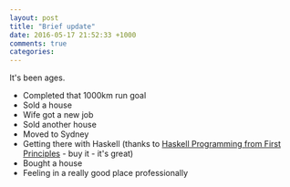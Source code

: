 ```yaml
---
layout: post
title: "Brief update"
date: 2016-05-17 21:52:33 +1000
comments: true
categories:
---
```

It's been ages.

- Completed that 1000km run goal
- Sold a house
- Wife got a new job
- Sold another house
- Moved to Sydney
- Getting there with Haskell (thanks to [Haskell Programming from First Principles](http://haskellbook.com) - buy it - it's great)
- Bought a house
- Feeling in a really good place professionally